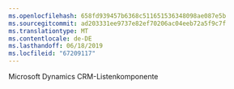 ```yaml
---
ms.openlocfilehash: 658fd939457b6368c511651536348098ae087e5b
ms.sourcegitcommit: ad203331ee9737e82ef70206ac04eeb72a5f9c7f
ms.translationtype: MT
ms.contentlocale: de-DE
ms.lasthandoff: 06/18/2019
ms.locfileid: "67209117"
---
```

Microsoft Dynamics CRM-Listenkomponente